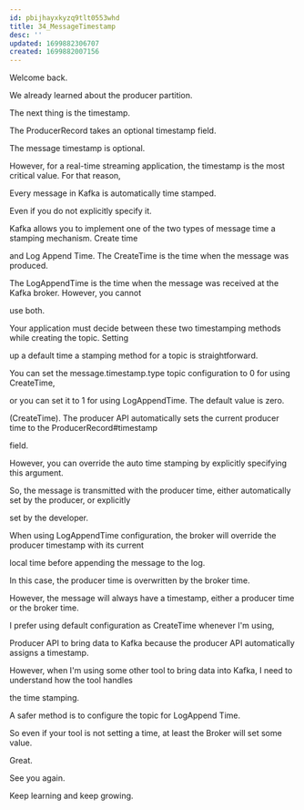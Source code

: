 ```yaml
---
id: pbijhayxkyzq9tlt0553whd
title: 34_MessageTimestamp
desc: ''
updated: 1699882306707
created: 1699882007156
---
```

Welcome back.

We already learned about the producer partition.

The next thing is the timestamp.

The ProducerRecord takes an optional timestamp field.

The message timestamp is optional.

However, for a real-time streaming application, the timestamp is the most critical value. For that reason,

Every message in Kafka is automatically time stamped.

Even if you do not explicitly specify it.

Kafka allows you to implement one of the two types of message time a stamping mechanism. Create time

and Log Append Time. The CreateTime is the time when the message was produced.

The LogAppendTime is the time when the message was received at the Kafka broker. However, you cannot

use both.

Your application must decide between these two timestamping methods while creating the topic. Setting

up a default time a stamping method for a topic is straightforward.

You can set the message.timestamp.type topic configuration to 0 for using CreateTime,

or you can set it to 1 for using LogAppendTime. The default value is zero.

(CreateTime). The producer API automatically sets the current producer time to the ProducerRecord#timestamp

field.

However, you can override the auto time stamping by explicitly specifying this argument.

So, the message is transmitted with the producer time, either automatically set by the producer, or explicitly

set by the developer.

When using LogAppendTime configuration, the broker will override the producer timestamp with its current

local time before appending the message to the log.

In this case, the producer time is overwritten by the broker time.

However, the message will always have a timestamp, either a producer time or the broker time.

I prefer using default configuration as CreateTime whenever I'm using,

Producer API to bring data to Kafka because the producer API automatically assigns a timestamp.

However, when I'm using some other tool to bring data into Kafka, I need to understand how the tool handles

the time stamping.

A safer method is to configure the topic for LogAppend Time.

So even if your tool is not setting a time, at least the Broker will set some value.

Great.

See you again.

Keep learning and keep growing.

